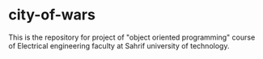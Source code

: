 # city-of-wars
This is the repository for project of "object oriented programming" course of Electrical engineering faculty at Sahrif university of technology.

